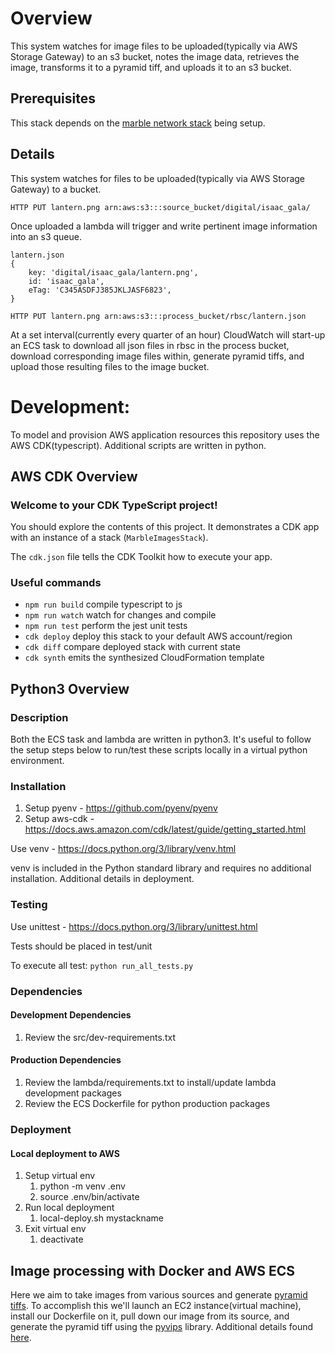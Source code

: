 # Overview
This system watches for image files to be uploaded(typically via AWS Storage Gateway) to an s3 bucket, notes the image data, retrieves the image, transforms it to a pyramid tiff, and uploads it to an s3 bucket.

## Prerequisites
This stack depends on the [marble network stack](https://github.com/ndlib/marble-blueprints/blob/master/docs/shared-infrastructure.md) being setup.

## Details
This system watches for files to be uploaded(typically via AWS Storage Gateway) to a bucket.
```
HTTP PUT lantern.png arn:aws:s3:::source_bucket/digital/isaac_gala/
```
Once uploaded a lambda will trigger and write pertinent image information into an s3 queue.
```
lantern.json
{
    key: 'digital/isaac_gala/lantern.png',
    id: 'isaac_gala',
    eTag: 'C345ASDFJ385JKLJASF6823',
}

HTTP PUT lantern.png arn:aws:s3:::process_bucket/rbsc/lantern.json
```
At a set interval(currently every quarter of an hour) CloudWatch will start-up an ECS task to download all json files in rbsc in the process bucket, download corresponding image files within, generate pyramid tiffs, and upload those resulting files to the image bucket.

# Development:
To model and provision AWS application resources this repository uses the AWS CDK(typescript). Additional scripts are written in python.

## AWS CDK Overview
### Welcome to your CDK TypeScript project!
You should explore the contents of this project. It demonstrates a CDK app with an instance of a stack (`MarbleImagesStack`).

The `cdk.json` file tells the CDK Toolkit how to execute your app.

### Useful commands

 * `npm run build`   compile typescript to js
 * `npm run watch`   watch for changes and compile
 * `npm run test`    perform the jest unit tests
 * `cdk deploy`      deploy this stack to your default AWS account/region
 * `cdk diff`        compare deployed stack with current state
 * `cdk synth`       emits the synthesized CloudFormation template


## Python3 Overview
### Description
Both the ECS task and lambda are written in python3. It's useful to follow the setup steps below to run/test these scripts locally in a virtual python environment.

### Installation
1. Setup pyenv - https://github.com/pyenv/pyenv
2. Setup aws-cdk - https://docs.aws.amazon.com/cdk/latest/guide/getting_started.html

Use venv - https://docs.python.org/3/library/venv.html

venv is included in the Python standard library and requires no additional installation. Additional details in deployment.

### Testing
Use unittest - https://docs.python.org/3/library/unittest.html

Tests should be placed in test/unit

To execute all test: `python run_all_tests.py`
### Dependencies
#### Development Dependencies
1. Review the src/dev-requirements.txt
#### Production Dependencies
1. Review the lambda/requirements.txt to install/update lambda development packages
2. Review the ECS Dockerfile for python production packages
### Deployment
#### Local deployment to AWS
1. Setup virtual env
    1. python -m venv .env
    2. source .env/bin/activate
2. Run local deployment
    1. local-deploy.sh mystackname
3. Exit virtual env
    1. deactivate

## Image processing with Docker and AWS ECS
Here we aim to take images from various sources and generate [pyramid tiffs](https://iipimage.sourceforge.io/documentation/images/). To accomplish this we'll launch an EC2 instance(virtual machine), install our Dockerfile on it, pull down our image from its source, and generate the pyramid tiff using the [pyvips](https://pypi.org/project/pyvips/) library. Additional details found [here](DOCKER.md).
